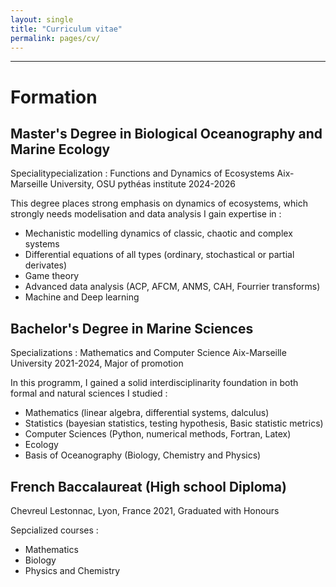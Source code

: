 ```yaml
---
layout: single
title: "Curriculum vitae"
permalink: pages/cv/
---
```


-------------------------------------------------------------------
# Formation 

## Master's Degree in Biological Oceanography and Marine Ecology
Specialitypecialization : Functions and Dynamics of Ecosystems
Aix-Marseille University, OSU pythéas institute
2024-2026

This degree places strong emphasis on dynamics of ecosystems, which strongly needs modelisation and data analysis
I gain expertise in : 
  - Mechanistic modelling dynamics of classic, chaotic and complex systems
  - Differential equations of all types (ordinary, stochastical or partial derivates)
  - Game theory
  - Advanced data analysis (ACP, AFCM, ANMS, CAH, Fourrier transforms)
  - Machine and Deep learning 

## Bachelor's Degree in Marine Sciences
Specializations : Mathematics and Computer Science 
Aix-Marseille University
2021-2024, Major of promotion

In this programm, I gained a solid interdisciplinarity foundation in both formal and natural sciences
I studied : 
  - Mathematics (linear algebra, differential systems, dalculus)
  - Statistics (bayesian statistics, testing hypothesis, Basic statistic metrics)
  - Computer Sciences (Python, numerical methods, Fortran, Latex)
  - Ecology
  - Basis of Oceanography (Biology, Chemistry and Physics)

## French Baccalaureat (High school Diploma)
Chevreul Lestonnac, Lyon, France
2021, Graduated with Honours

Sepcialized courses :
  - Mathematics
  - Biology
  - Physics and Chemistry

